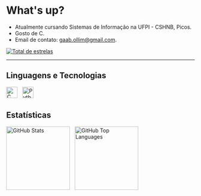 # What's up?

- Atualmente cursando Sistemas de Informação na UFPI - CSHNB, Picos.
- Gosto de C.
- Email de contato: gaab.ollim@gmail.com.

<p align="left">
    <a href="https://github.com/gabriellimapereira?tab=repositories&sort=stargazers">
        <img 
            alt="Total de estrelas" 
            title="Total de estrelas GitHub" 
            src="https://custom-icon-badges.demolab.com/github/stars/gabriellimapereira?color=000&style=for-the-badge&labelColor=000&logo=star&label=estrelas"
        />
    </a>
</p>

---

## Linguagens e Tecnologias

<img 
    align="left" 
    alt="C" 
    title="C"
    width="30px" 
    style="padding-right: 10px;" 
    src="https://cdn.jsdelivr.net/gh/devicons/devicon@latest/icons/c/c-original.svg"
/>  

<img 
    align="left" 
    alt="Python" 
    title="Python"
    width="30px" 
    style="padding-right: 10px;" 
    src="https://cdn.jsdelivr.net/gh/devicons/devicon@latest/icons/python/python-original.svg"
/>        

<br/>
<br/>

## Estatísticas
<p>
  <img
    align="left" 
    alt="GitHub Stats" 
    height="170px" 
    style="padding-right: 10px;" 
    src="https://github-readme-stats.vercel.app/api?username=gabriellimapereira&show_icons=true&theme=midnight-purple&include_all_commits=true&locale=pt-br"
  />
  <img
  align="left" 
  alt="GitHub Top Languages" 
  height="170px" 
  style="padding-right: 10px;" 
  src="https://github-readme-stats.vercel.app/api/top-langs/?username=gabriellimapereira&show_icons=true&theme=midnight-purple&custom_titles=Tecnologias&locale=pt-br&langs_count=2"
/>

</p>
